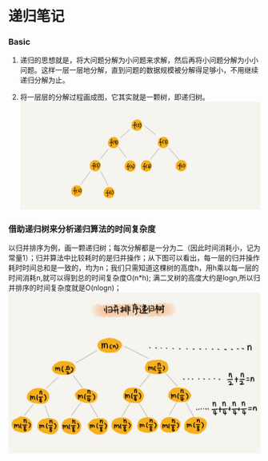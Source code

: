 # 递归笔记

### Basic

1. 递归的思想就是，将大问题分解为小问题来求解，然后再将小问题分解为小小问题。这样一层一层地分解，直到问题的数据规模被分解得足够小，不用继续递归分解为止。

2. 将一层层的分解过程画成图，它其实就是一颗树，即递归树。
![递归树](/image/递归树.jpg)

### 借助递归树来分析递归算法的时间复杂度

 以归并排序为例，画一颗递归树；每次分解都是一分为二（因此时间消耗小，记为常量1）；归并算法中比较耗时的是归并操作；从下图可以看出，每一层的归并操作耗时时间总和是一致的，均为n；我们只需知道这棵树的高度h，用h乘以每一层的时间消耗n,就可以得到总的时间复杂度O(n*h); 满二叉树的高度大约是logn,所以归并排序的时间复杂度就是O(nlogn)；
![归并递归树](/image/归并递归树.jpg)




